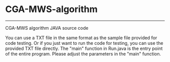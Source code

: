 # CGA-MWS-algorithm

***
CGA-MWS algorithm JAVA source code

  You can use a TXT file in the same format as the sample file provided for code testing.
  Or if you just want to run the code for testing, you can use the provided TXT file directly.
  The "main" function in Run.java is the entry point of the entire program. 
  Please adjust the parameters in the "main" function.
